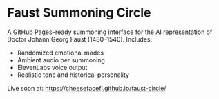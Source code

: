 # Faust Summoning Circle

A GitHub Pages–ready summoning interface for the AI representation of Doctor Johann Georg Faust (1480–1540). Includes:
- Randomized emotional modes
- Ambient audio per summoning
- ElevenLabs voice output
- Realistic tone and historical personality

Live soon at: https://cheesefacefl.github.io/faust-circle/
